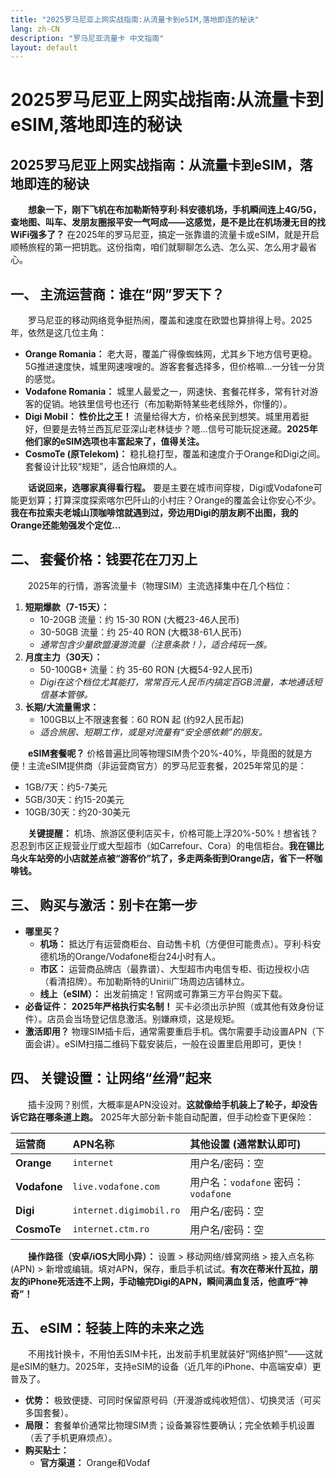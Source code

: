 ```yaml
---
title: "2025罗马尼亚上网实战指南:从流量卡到eSIM,落地即连的秘诀"
lang: zh-CN
description: "罗马尼亚流量卡 中文指南"
layout: default
---
```

# 2025罗马尼亚上网实战指南:从流量卡到eSIM,落地即连的秘诀

## 2025罗马尼亚上网实战指南：从流量卡到eSIM，落地即连的秘诀

　　**想象一下，刚下飞机在布加勒斯特亨利·科安德机场，手机瞬间连上4G/5G，查地图、叫车、发朋友圈报平安一气呵成——这感觉，是不是比在机场漫无目的找WiFi强多了？** 在2025年的罗马尼亚，搞定一张靠谱的流量卡或eSIM，就是开启顺畅旅程的第一把钥匙。这份指南，咱们就聊聊怎么选、怎么买、怎么用才最省心。

## 一、 主流运营商：谁在“网”罗天下？

　　罗马尼亚的移动网络竞争挺热闹，覆盖和速度在欧盟也算排得上号。2025年，依然是这几位主角：

*   **Orange Romania：** 老大哥，覆盖广得像蜘蛛网，尤其乡下地方信号更稳。5G推进速度快，城里网速嗖嗖的。游客套餐选择多，但价格嘛...一分钱一分货的感觉。
*   **Vodafone Romania：** 城里人最爱之一，网速快、套餐花样多，常有针对游客的促销。地铁里信号也还行（布加勒斯特某些老线除外，你懂的）。
*   **Digi Mobil：** **性价比之王！** 流量给得大方，价格亲民到想笑。城里用着挺好，但要是去特兰西瓦尼亚深山老林徒步？嗯...信号可能玩捉迷藏。**2025年他们家的eSIM选项也丰富起来了，值得关注。**
*   **CosmoTe (原Telekom)：** 稳扎稳打型，覆盖和速度介于Orange和Digi之间。套餐设计比较“规矩”，适合怕麻烦的人。

　　**话说回来，选哪家真得看行程。** 要是主要在城市间穿梭，Digi或Vodafone可能更划算；打算深度探索喀尔巴阡山的小村庄？Orange的覆盖会让你安心不少。**我在布拉索夫老城山顶咖啡馆就遇到过，旁边用Digi的朋友刷不出图，我的Orange还能勉强发个定位...**

## 二、 套餐价格：钱要花在刀刃上

　　2025年的行情，游客流量卡（物理SIM）主流选择集中在几个档位：

1.  **短期爆款（7-15天）：**
    *   10-20GB 流量：约 15-30 RON (大概23-46人民币)
    *   30-50GB 流量：约 25-40 RON (大概38-61人民币)
    *   *通常包含少量欧盟漫游流量（注意条款！），适合纯玩一族。*
2.  **月度主力（30天）：**
    *   50-100GB+ 流量：约 35-60 RON (大概54-92人民币)
    *   *Digi在这个档位尤其能打，常常百元人民币内搞定百GB流量，本地通话短信基本管够。*
3.  **长期/大流量需求：**
    *   100GB以上不限速套餐：60 RON 起 (约92人民币起)
    *   *适合旅居、短期工作，或是对流量有“安全感依赖”的朋友。*

　　**eSIM套餐呢？** 价格普遍比同等物理SIM贵个20%-40%，毕竟图的就是方便！主流eSIM提供商（非运营商官方）的罗马尼亚套餐，2025年常见的是：

*   1GB/7天：约5-7美元
*   5GB/30天：约15-20美元
*   10GB/30天：约20-30美元

　　**关键提醒：** 机场、旅游区便利店买卡，价格可能上浮20%-50%！想省钱？忍忍到市区正规营业厅或大型超市（如Carrefour、Cora）的电信柜台。**我在锡比乌火车站旁的小店就差点被“游客价”坑了，多走两条街到Orange店，省下一杯咖啡钱。**

## 三、 购买与激活：别卡在第一步

*   **哪里买？**
    *   **机场：** 抵达厅有运营商柜台、自动售卡机（方便但可能贵点）。亨利·科安德机场的Orange/Vodafone柜台24小时有人。
    *   **市区：** 运营商品牌店（最靠谱）、大型超市内电信专柜、街边授权小店（看清招牌）。布加勒斯特的Unirii广场周边店铺林立。
    *   **线上（eSIM）：** 出发前搞定！官网或可靠第三方平台购买下载。
*   **必备证件：** **2025年严格执行实名制！** 买卡必须出示护照（或其他有效身份证件）。店员会当场登记信息激活。别嫌麻烦，这是规矩。
*   **激活即用？** 物理SIM插卡后，通常需要重启手机。偶尔需要手动设置APN（下面会讲）。eSIM扫描二维码下载安装后，一般在设置里启用即可，更快！

## 四、 关键设置：让网络“丝滑”起来

　　插卡没网？别慌，大概率是APN没设对。**这就像给手机装上了轮子，却没告诉它路在哪条道上跑。** 2025年大部分新卡能自动配置，但手动检查下更保险：

| 运营商      | APN名称         | 其他设置 (通常默认即可)       |
| :---------- | :-------------- | :---------------------------- |
| **Orange**  | `internet`      | 用户名/密码：空               |
| **Vodafone**| `live.vodafone.com` | 用户名：`vodafone` 密码：`vodafone` |
| **Digi**    | `internet.digimobil.ro` | 用户名/密码：空               |
| **CosmoTe** | `internet.ctm.ro`   | 用户名/密码：空               |

　　**操作路径（安卓/iOS大同小异）：** 设置 > 移动网络/蜂窝网络 > 接入点名称 (APN) > 新增或编辑。填对APN，保存，重启手机试试。**有次在蒂米什瓦拉，朋友的iPhone死活连不上网，手动输完Digi的APN，瞬间满血复活，他直呼“神奇”！**

## 五、 eSIM：轻装上阵的未来之选

　　不用找针换卡，不用怕丢SIM卡托，出发前手机里就装好“网络护照”——这就是eSIM的魅力。2025年，支持eSIM的设备（近几年的iPhone、中高端安卓）更普及了。

*   **优势：** 极致便捷、可同时保留原号码（开漫游或纯收短信）、切换灵活（可买多国套餐）。
*   **局限：** 套餐单价通常比物理SIM贵；设备兼容性要确认；完全依赖手机设置（丢了手机更麻烦点）。
*   **购买贴士：**
    *   **官方渠道：** Orange和Vodaf